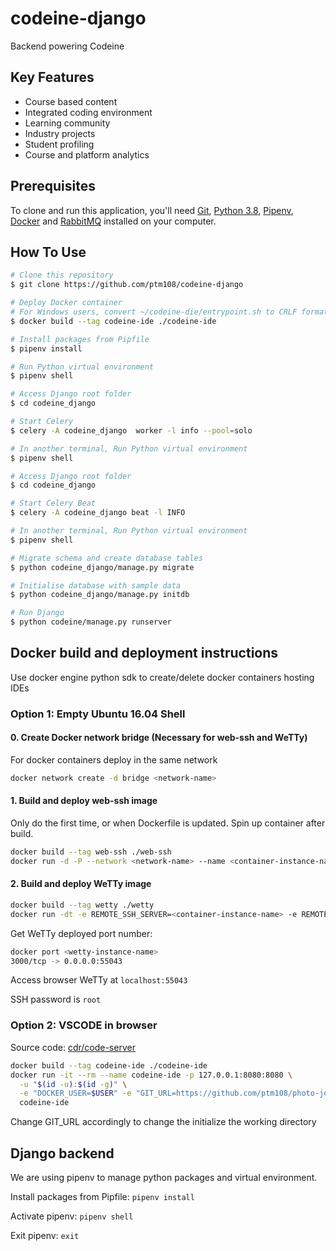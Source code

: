 # codeine-django

Backend powering Codeine

## Key Features

* Course based content
* Integrated coding environment
* Learning community
* Industry projects
* Student profiling
* Course and platform analytics

## Prerequisites

To clone and run this application, you'll need [Git](https://git-scm.com), [Python 3.8](https://www.python.org/downloads/), [Pipenv](https://pypi.org/project/pipenv/), [Docker](https://docs.docker.com/get-docker/) and [RabbitMQ](https://www.rabbitmq.com/) installed on your computer.

## How To Use

```bash
# Clone this repository
$ git clone https://github.com/ptm108/codeine-django

# Deploy Docker container
# For Windows users, convert ~/codeine-die/entrypoint.sh to CRLF format
$ docker build --tag codeine-ide ./codeine-ide

# Install packages from Pipfile
$ pipenv install

# Run Python virtual environment
$ pipenv shell

# Access Django root folder
$ cd codeine_django

# Start Celery
$ celery -A codeine_django  worker -l info --pool=solo

# In another terminal, Run Python virtual environment
$ pipenv shell

# Access Django root folder
$ cd codeine_django

# Start Celery Beat
$ celery -A codeine_django beat -l INFO

# In another terminal, Run Python virtual environment
$ pipenv shell

# Migrate schema and create database tables
$ python codeine_django/manage.py migrate

# Initialise database with sample data
$ python codeine_django/manage.py initdb

# Run Django
$ python codeine/manage.py runserver

```

## Docker build and deployment instructions

Use docker engine python sdk to create/delete docker containers hosting IDEs

### Option 1: Empty Ubuntu 16.04 Shell

#### 0. Create Docker network bridge (Necessary for web-ssh and WeTTy)

For docker containers deploy in the same network

```bash
docker network create -d bridge <network-name>
```


#### 1. Build and deploy web-ssh image

Only do the first time, or when Dockerfile is updated. Spin up container after build.

```bash
docker build --tag web-ssh ./web-ssh
docker run -d -P --network <network-name> --name <container-instance-name> web-ssh
```

#### 2. Build and deploy WeTTy image

```bash
docker build --tag wetty ./wetty
docker run -dt -e REMOTE_SSH_SERVER=<container-instance-name> -e REMOTE_SSH_PORT=22 -e REMOTE_SSH_USER=root -p 3000 --name <wetty-instance-name> --network <network-name> wetty
```

Get WeTTy deployed port number:

```bash
docker port <wetty-instance-name>
3000/tcp -> 0.0.0.0:55043
```

Access browser WeTTy at `localhost:55043`

SSH password is `root`

### Option 2: VSCODE in browser

Source code: [cdr/code-server](https://github.com/cdr/code-server)

```bash
docker build --tag codeine-ide ./codeine-ide
docker run -it --rm --name codeine-ide -p 127.0.0.1:8080:8080 \
  -u "$(id -u):$(id -g)" \
  -e "DOCKER_USER=$USER" -e "GIT_URL=https://github.com/ptm108/photo-journal-rn.git" \
  codeine-ide
```

Change GIT_URL accordingly to change the initialize the working directory

## Django backend

We are using pipenv to manage python packages and virtual environment.

Install packages from Pipfile: `pipenv install`

Activate pipenv: `pipenv shell`

Exit pipenv: `exit`
